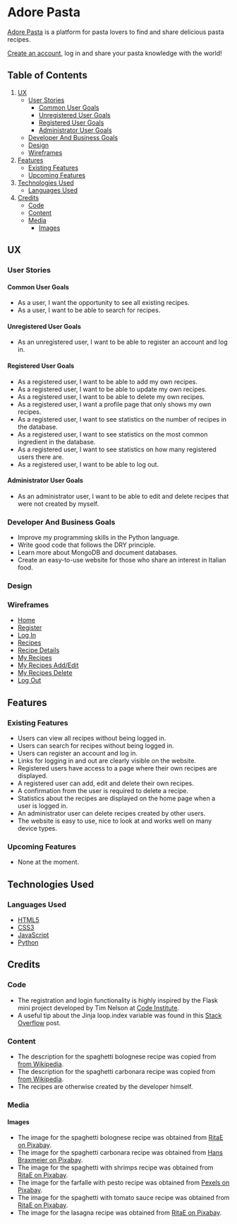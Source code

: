 # Adore Pasta

[Adore Pasta](https://adorepasta.herokuapp.com/) is a platform for pasta lovers to find and share delicious pasta recipes.

[Create an account](https://adorepasta.herokuapp.com/register), log in and share your pasta knowledge with the world!

## Table of Contents

1. [UX](#ux)
    - [User Stories](#user-stories)
        - [Common User Goals](#common-user-goals)
        - [Unregistered User Goals](#unregistered-user-goals)
        - [Registered User Goals](#registered-user-goals)
        - [Administrator User Goals](#administrator-user-goals)
    - [Developer And Business Goals](#developer-and-business-goals)
    - [Design](#design)
    - [Wireframes](#wireframes)
2. [Features](#features)
    - [Existing Features](#existing-features)
    - [Upcoming Features](#upcoming-features)
3. [Technologies Used](#technologies-used)
    - [Languages Used](#languages-used)
4. [Credits](#credits)
    - [Code](#code)
    - [Content](#content)
    - [Media](#media)
        - [Images](#images)

## UX

### User Stories

#### Common User Goals

- As a user, I want the opportunity to see all existing recipes.
- As a user, I want to be able to search for recipes.

#### Unregistered User Goals

- As an unregistered user, I want to be able to register an account and log in.

#### Registered User Goals

- As a registered user, I want to be able to add my own recipes.
- As a registered user, I want to be able to update my own recipes.
- As a registered user, I want to be able to delete my own recipes.
- As a registered user, I want a profile page that only shows my own recipes.
- As a registered user, I want to see statistics on the number of recipes in the database.
- As a registered user, I want to see statistics on the most common ingredient in the database.
- As a registered user, I want to see statistics on how many registered users there are.
- As a registered user, I want to be able to log out.

#### Administrator User Goals

- As an administrator user, I want to be able to edit and delete recipes that were not created by myself.

### Developer And Business Goals

- Improve my programming skills in the Python language.
- Write good code that follows the DRY principle.
- Learn more about MongoDB and document databases.
- Create an easy-to-use website for those who share an interest in Italian food.

### Design

### Wireframes

- [Home](static/wireframes/home.pdf)
- [Register](static/wireframes/register.pdf)
- [Log In](static/wireframes/login.pdf)
- [Recipes](static/wireframes/recipes.pdf)
- [Recipe Details](static/wireframes/recipe-details.pdf)
- [My Recipes](static/wireframes/myrecipes.pdf)
- [My Recipes Add/Edit](static/wireframes/myrecipes-add-edit.pdf)
- [My Recipes Delete](static/wireframes/myrecipes-delete.pdf)
- [Log Out](static/wireframes/logout.pdf)

## Features

### Existing Features

- Users can view all recipes without being logged in.
- Users can search for recipes without being logged in.
- Users can register an account and log in.
- Links for logging in and out are clearly visible on the website.
- Registered users have access to a page where their own recipes are displayed.
- A registered user can add, edit and delete their own recipes.
- A confirmation from the user is required to delete a recipe.
- Statistics about the recipes are displayed on the home page when a user is logged in.
- An administrator user can delete recipes created by other users.
- The website is easy to use, nice to look at and works well on many device types.

### Upcoming Features

- None at the moment.

## Technologies Used

### Languages Used

- [HTML5](https://en.wikipedia.org/wiki/HTML5)
- [CSS3](https://en.wikipedia.org/wiki/CSS)
- [JavaScript](https://en.wikipedia.org/wiki/JavaScript)
- [Python](https://en.wikipedia.org/wiki/Python_(programming_language))

## Credits

### Code

- The registration and login functionality is highly inspired by the Flask mini project developed by Tim Nelson at [Code Institute](https://codeinstitute.net/).
- A useful tip about the Jinja loop.index variable was found in this [Stack Overflow](https://stackoverflow.com/questions/7537439/how-to-increment-a-variable-on-a-for-loop-in-jinja-template/7537466#7537466) post.

### Content

- The description for the spaghetti bolognese recipe was copied from [from Wikipedia](https://en.wikipedia.org/wiki/Bolognese_sauce).
- The description for the spaghetti carbonara recipe was copied from [from Wikipedia](https://en.wikipedia.org/wiki/Carbonara).
- The recipes are otherwise created by the developer himself.

### Media

#### Images

- The image for the spaghetti bolognese recipe was obtained from [RitaE on Pixabay](https://pixabay.com/photos/spaghetti-noodles-bolognese-1987454/).
- The image for the spaghetti carbonara recipe was obtained from [Hans Braxmeier on Pixabay](https://pixabay.com/photos/spaghetti-spaghetti-carbonara-7113/).
- The image for the spaghetti with shrimps recipe was obtained from [RitaE on Pixabay](https://pixabay.com/photos/pasta-italian-cuisine-dish-3547078/).
- The image for the farfalle with pesto recipe was obtained from [Pexels on Pixabay](https://pixabay.com/photos/pasta-pesto-farfalle-pesto-pasta-1854245/).
- The image for the spaghetti with tomato sauce recipe was obtained from [RitaE on Pixabay](https://pixabay.com/photos/spaghetti-tomatoes-tomato-sauce-1392266/).
- The image for the lasagna recipe was obtained from [RitaE on Pixabay](https://pixabay.com/photos/lasagna-cheese-tomatoes-noodles-1900529/).